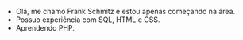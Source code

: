- Olá, me chamo Frank Schmitz e estou apenas começando na área.
- Possuo experiência com SQL, HTML e CSS.
- Aprendendo PHP.
